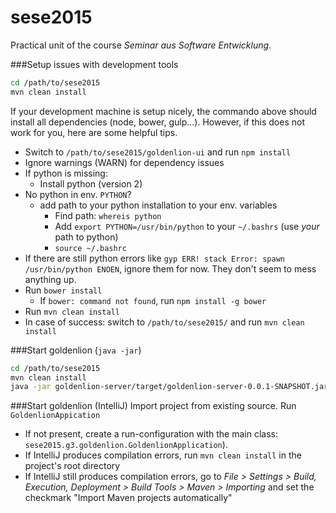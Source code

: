 # sese2015
Practical unit of the course *Seminar aus Software Entwicklung*.

###Setup issues with development tools
```bash
cd /path/to/sese2015
mvn clean install
```
If your development machine is setup nicely, the commando above should install all dependencies (node, bower, gulp...). However, if this does not work for you, here are some helpful tips. 

* Switch to ```/path/to/sese2015/goldenlion-ui``` and run ```npm install```
* Ignore warnings (WARN) for dependency issues
* If python is missing:
  * Install python (version 2)
* No python in env. ```PYTHON```?
  * add path to your python installation to your env. variables
    * Find path: ```whereis python```
    * Add ```export PYTHON=/usr/bin/python``` to your ```~/.bashrs``` (use *your* path to python)
    * ```source ~/.bashrc```
* If there are still python errors like ```gyp ERR! stack Error: spawn /usr/bin/python ENOEN```, ignore them for now. They don't seem to mess anything up.
* Run ```bower install```
  * If ```bower: command not found```, run ```npm install -g bower```
* Run ```mvn clean install```
* In case of success: switch to ```/path/to/sese2015/``` and run ```mvn clean install```

###Start goldenlion (```java -jar```)
```bash
cd /path/to/sese2015
mvn clean install
java -jar goldenlion-server/target/goldenlion-server-0.0.1-SNAPSHOT.jar
```

###Start goldenlion (IntelliJ)
Import project from existing source. Run ```GoldenlionAppication``` 
* If not present, create a run-configuration with the main class: ```sese2015.g3.goldenlion.GoldenlionApplication```).
* If IntelliJ produces compilation errors, run ```mvn clean install``` in the project's root directory
* If IntelliJ still produces compilation errors, go to *File > Settings > Build, Execution, Deployment > Build Tools > Maven > Importing* and set the checkmark "Import Maven projects automatically"
